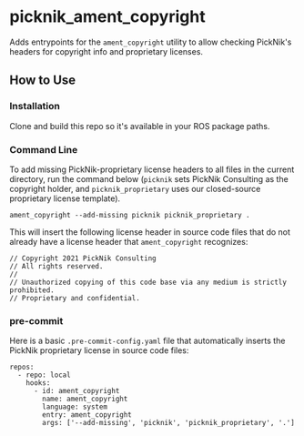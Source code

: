 # picknik_ament_copyright

Adds entrypoints for the `ament_copyright` utility to allow checking PickNik's headers for copyright info and proprietary licenses.

## How to Use

### Installation

Clone and build this repo so it's available in your ROS package paths.

### Command Line

To add missing PickNik-proprietary license headers to all files in the current directory, run the command below (`picknik` sets PickNik Consulting as the copyright holder, and `picknik_proprietary` uses our closed-source proprietary license template).

```
ament_copyright --add-missing picknik picknik_proprietary .
```

This will insert the following license header in source code files that do not already have a license header that `ament_copyright` recognizes:

```
// Copyright 2021 PickNik Consulting
// All rights reserved.
//
// Unauthorized copying of this code base via any medium is strictly prohibited.
// Proprietary and confidential.
```

### pre-commit

Here is a basic `.pre-commit-config.yaml` file that automatically inserts the PickNik proprietary license in source code files:

```
repos:
  - repo: local
    hooks:
      - id: ament_copyright
        name: ament_copyright
        language: system
        entry: ament_copyright
        args: ['--add-missing', 'picknik', 'picknik_proprietary', '.']
```
